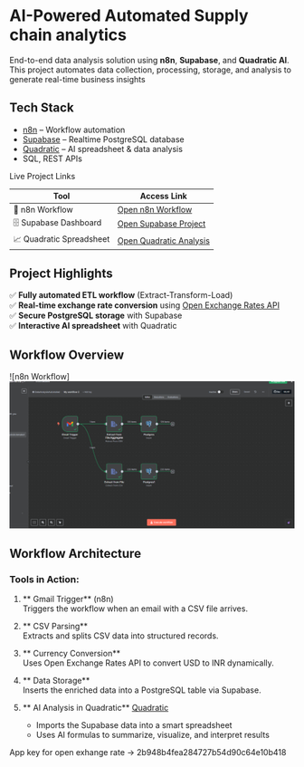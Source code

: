 # AI-Powered Automated Supply chain analytics

 End-to-end data analysis solution using **n8n**, **Supabase**, and **Quadratic AI**. This project automates data collection, processing, storage, and analysis to generate real-time business insights 

##  Tech Stack
- [n8n](https://n8n.io) – Workflow automation
- [Supabase](https://supabase.com) – Realtime PostgreSQL database
- [Quadratic](https://www.quadratic.to) – AI spreadsheet & data analysis
- SQL, REST APIs

 Live Project Links

| Tool        | Access Link |
|-------------|-------------|
| 🔁 n8n Workflow | [Open n8n Workflow](https://abhi00314.app.n8n.cloud/workflow/6EIxFBVEL8AdJsZe) |
| 🗄️ Supabase Dashboard | [Open Supabase Project](https://supabase.com/dashboard/project/tmfimjfwchetiiwnmkog/editor/17268?sort=order_placement_date:desc&showConnect=true) |
| 📈 Quadratic Spreadsheet | [Open Quadratic Analysis](https://app.quadratichq.com/file/f71d268c-7d93-4ccc-b8a6-a2f5d1bc0baa?sheet=d4026455-cda3-4b00-9009-65f6672508f5) |

  
## Project Highlights

✅ **Fully automated ETL workflow** (Extract-Transform-Load)  
✅ **Real-time exchange rate conversion** using [Open Exchange Rates API](https://openexchangerates.org)  
✅ **Secure PostgreSQL storage** with Supabase  
✅ **Interactive AI spreadsheet** with Quadratic  

##  Workflow Overview

![n8n Workflow]
![image alt](https://github.com/ABHIJ10EET/Automated-data-insights-pipeline/blob/main/Screenshot%202025-06-04%20234736.png?raw=true)



##  Workflow Architecture

###  Tools in Action:

1. ** Gmail Trigger** (n8n)  
   Triggers the workflow when an email with a CSV file arrives.

2. ** CSV Parsing**  
   Extracts and splits CSV data into structured records.

3. ** Currency Conversion**  
   Uses Open Exchange Rates API to convert USD to INR dynamically.

4. ** Data Storage**  
   Inserts the enriched data into a PostgreSQL table via Supabase.

5. ** AI Analysis in Quadratic**  [Quadratic](https://app.quadratichq.com/file/f71d268c-7d93-4ccc-b8a6-a2f5d1bc0baa?sheet=d4026455-cda3-4b00-9009-65f6672508f5)
   - Imports the Supabase data into a smart spreadsheet  
   - Uses AI formulas to summarize, visualize, and interpret results

App key for open exhange rate -> 2b948b4fea284727b54d90c64e10b418
